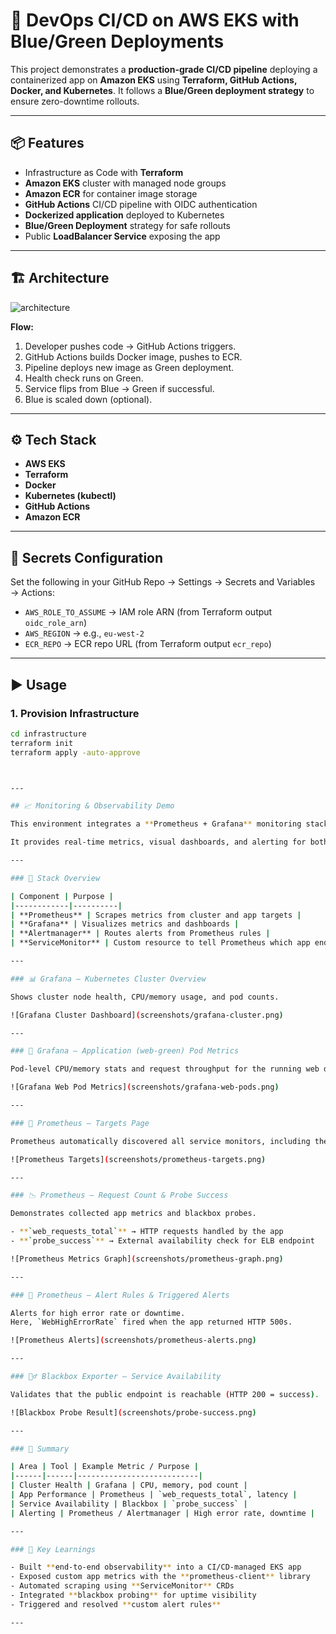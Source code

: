 # 🚀 DevOps CI/CD on AWS EKS with Blue/Green Deployments

This project demonstrates a **production-grade CI/CD pipeline** deploying a containerized app on **Amazon EKS** using **Terraform, GitHub Actions, Docker, and Kubernetes**. It follows a **Blue/Green deployment strategy** to ensure zero-downtime rollouts.

---

## 📦 Features
- Infrastructure as Code with **Terraform**
- **Amazon EKS** cluster with managed node groups
- **Amazon ECR** for container image storage
- **GitHub Actions** CI/CD pipeline with OIDC authentication
- **Dockerized application** deployed to Kubernetes
- **Blue/Green Deployment** strategy for safe rollouts
- Public **LoadBalancer Service** exposing the app

---

## 🏗 Architecture

![architecture](./docs/architecture-diagram.png)

**Flow:**
1. Developer pushes code → GitHub Actions triggers.
2. GitHub Actions builds Docker image, pushes to ECR.
3. Pipeline deploys new image as Green deployment.
4. Health check runs on Green.
5. Service flips from Blue → Green if successful.
6. Blue is scaled down (optional).

---

## ⚙️ Tech Stack
- **AWS EKS**
- **Terraform**
- **Docker**
- **Kubernetes (kubectl)**
- **GitHub Actions**
- **Amazon ECR**

---

## 🔑 Secrets Configuration
Set the following in your GitHub Repo → Settings → Secrets and Variables → Actions:

- `AWS_ROLE_TO_ASSUME` → IAM role ARN (from Terraform output `oidc_role_arn`)  
- `AWS_REGION` → e.g., `eu-west-2`  
- `ECR_REPO` → ECR repo URL (from Terraform output `ecr_repo`)  

---

## ▶️ Usage

### 1. Provision Infrastructure
```bash
cd infrastructure
terraform init
terraform apply -auto-approve



---

## 📈 Monitoring & Observability Demo

This environment integrates a **Prometheus + Grafana** monitoring stack using the `kube-prometheus-stack` Helm chart.

It provides real-time metrics, visual dashboards, and alerting for both the Kubernetes cluster and the deployed application.

---

### 🧩 Stack Overview

| Component | Purpose |
|------------|----------|
| **Prometheus** | Scrapes metrics from cluster and app targets |
| **Grafana** | Visualizes metrics and dashboards |
| **Alertmanager** | Routes alerts from Prometheus rules |
| **ServiceMonitor** | Custom resource to tell Prometheus which app endpoints to scrape |

---

### 📊 Grafana — Kubernetes Cluster Overview

Shows cluster node health, CPU/memory usage, and pod counts.

![Grafana Cluster Dashboard](screenshots/grafana-cluster.png)

---

### 🧩 Grafana — Application (web-green) Pod Metrics

Pod-level CPU/memory stats and request throughput for the running web deployment.

![Grafana Web Pod Metrics](screenshots/grafana-web-pods.png)

---

### 🎯 Prometheus — Targets Page

Prometheus automatically discovered all service monitors, including the custom `web` ServiceMonitor target.

![Prometheus Targets](screenshots/prometheus-targets.png)

---

### 📉 Prometheus — Request Count & Probe Success

Demonstrates collected app metrics and blackbox probes.

- **`web_requests_total`** → HTTP requests handled by the app  
- **`probe_success`** → External availability check for ELB endpoint

![Prometheus Metrics Graph](screenshots/prometheus-graph.png)

---

### 🚨 Prometheus — Alert Rules & Triggered Alerts

Alerts for high error rate or downtime.  
Here, `WebHighErrorRate` fired when the app returned HTTP 500s.

![Prometheus Alerts](screenshots/prometheus-alerts.png)

---

### 🕵️‍♂️ Blackbox Exporter — Service Availability

Validates that the public endpoint is reachable (HTTP 200 = success).

![Blackbox Probe Result](screenshots/probe-success.png)

---

### 🧾 Summary

| Area | Tool | Example Metric / Purpose |
|------|------|---------------------------|
| Cluster Health | Grafana | CPU, memory, pod count |
| App Performance | Prometheus | `web_requests_total`, latency |
| Service Availability | Blackbox | `probe_success` |
| Alerting | Prometheus / Alertmanager | High error rate, downtime |

---

### 🧠 Key Learnings

- Built **end-to-end observability** into a CI/CD-managed EKS app  
- Exposed custom app metrics with the **prometheus-client** library  
- Automated scraping using **ServiceMonitor** CRDs  
- Integrated **blackbox probing** for uptime visibility  
- Triggered and resolved **custom alert rules**

---
